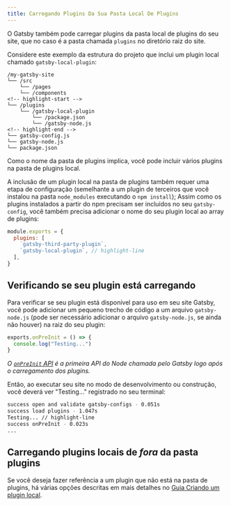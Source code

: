 ```yaml
---
title: Carregando Plugins Da Sua Pasta Local De Plugins
---
```


O Gatsby também pode carregar plugins da pasta local de plugins do seu site, que no caso é a pasta chamada `plugins` no diretório raiz do site.

Considere este exemplo da estrutura do projeto que inclui um plugin local chamado `gatsby-local-plugin`:

```
/my-gatsby-site
└── /src
    └── /pages
    └── /components
<!-- highlight-start -->
└── /plugins
    └── /gatsby-local-plugin
        └── /package.json
        └── /gatsby-node.js
<!-- highlight-end -->
└── gatsby-config.js
└── gatsby-node.js
└── package.json
```

Como o nome da pasta de plugins implica, você pode incluir vários plugins na pasta de plugins local.

A inclusão de um plugin local na pasta de plugins também requer uma etapa de configuração (semelhante a um plugin de terceiros que você instalou na pasta `node_modules` executando o `npm install`); Assim como os plugins instalados a partir do npm precisam ser incluídos no seu `gatsby-config`, você também precisa adicionar o nome do seu plugin local ao array de plugins:

```javascript:title=gatsby-config.js
module.exports = {
  plugins: [
    `gatsby-third-party-plugin`,
    `gatsby-local-plugin`, // highlight-line
  ],
}
```

## Verificando se seu plugin está carregando

Para verificar se seu plugin está disponível para uso em seu site Gatsby, você pode adicionar um pequeno trecho de código a um arquivo `gatsby-node.js` (pode ser necessário adicionar o arquivo `gatsby-node.js`, se ainda não houver) na raiz do seu plugin:

```javascript:title=plugins/gatsby-local-plugin/gatsby-node.js
exports.onPreInit = () => {
  console.log("Testing...")
}
```

_O [`onPreInit` API](/docs/node-apis/#onPreInit) é a primeira API do Node chamada pelo Gatsby logo após o carregamento dos plugins._

Então, ao executar seu site no modo de desenvolvimento ou construção, você deverá ver "Testing..." registrado no seu terminal:

```sh
success open and validate gatsby-configs - 0.051s
success load plugins - 1.047s
Testing... // highlight-line
success onPreInit - 0.023s
...
```

## Carregando plugins locais de _fora_ da pasta plugins

Se você deseja fazer referência a um plugin que não está na pasta de plugins, há várias opções descritas em mais detalhes no [Guia Criando um plugin local](/docs/creating-a-local-plugin/).
